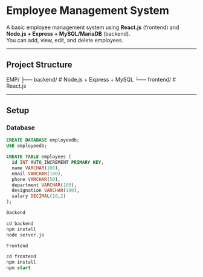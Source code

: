 # Employee Management System

A basic employee management system using **React.js** (frontend) and **Node.js + Express + MySQL/MariaDB** (backend).  
You can add, view, edit, and delete employees.

---

## Project Structure

EMP/
├── backend/ # Node.js + Express + MySQL
└── frontend/ # React.js


---

## Setup

### Database
```sql
CREATE DATABASE employeedb;
USE employeedb;

CREATE TABLE employees (
  id INT AUTO_INCREMENT PRIMARY KEY,
  name VARCHAR(100),
  email VARCHAR(100),
  phone VARCHAR(50),
  department VARCHAR(100),
  designation VARCHAR(100),
  salary DECIMAL(10,2)
);

Backend

cd backend
npm install
node server.js

Frontend

cd frontend
npm install
npm start
